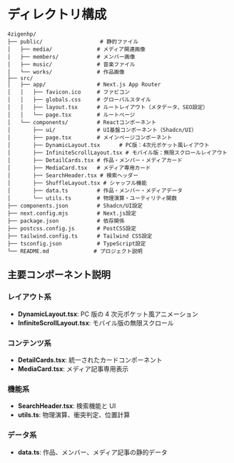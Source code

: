 # ディレクトリ構成

```
4zigenhp/
├── public/                  # 静的ファイル
│   ├── media/              # メディア関連画像
│   ├── members/            # メンバー画像
│   ├── music/              # 音楽ファイル
│   └── works/              # 作品画像
├── src/
│   ├── app/                # Next.js App Router
│   │   ├── favicon.ico     # ファビコン
│   │   ├── globals.css     # グローバルスタイル
│   │   ├── layout.tsx      # ルートレイアウト（メタデータ、SEO設定）
│   │   └── page.tsx        # ルートページ
│   └── components/         # Reactコンポーネント
│       ├── ui/             # UI基盤コンポーネント（Shadcn/UI）
│       ├── page.tsx        # メインページコンポーネント
│       ├── DynamicLayout.tsx      # PC版：4次元ポケット風レイアウト
│       ├── InfiniteScrollLayout.tsx # モバイル版：無限スクロールレイアウト
│       ├── DetailCards.tsx # 作品・メンバー・メディアカード
│       ├── MediaCard.tsx   # メディア専用カード
│       ├── SearchHeader.tsx # 検索ヘッダー
│       ├── ShuffleLayout.tsx # シャッフル機能
│       ├── data.ts         # 作品・メンバー・メディアデータ
│       └── utils.ts        # 物理演算・ユーティリティ関数
├── components.json         # Shadcn/UI設定
├── next.config.mjs         # Next.js設定
├── package.json            # 依存関係
├── postcss.config.js       # PostCSS設定
├── tailwind.config.ts      # Tailwind CSS設定
├── tsconfig.json           # TypeScript設定
└── README.md              # プロジェクト説明
```

## 主要コンポーネント説明

### レイアウト系

- **DynamicLayout.tsx**: PC 版の 4 次元ポケット風アニメーション
- **InfiniteScrollLayout.tsx**: モバイル版の無限スクロール

### コンテンツ系

- **DetailCards.tsx**: 統一されたカードコンポーネント
- **MediaCard.tsx**: メディア記事専用表示

### 機能系

- **SearchHeader.tsx**: 検索機能と UI
- **utils.ts**: 物理演算、衝突判定、位置計算

### データ系

- **data.ts**: 作品、メンバー、メディア記事の静的データ
